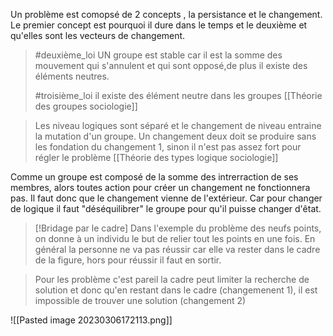 Un problème est comopsé de 2 concepts , la persistance et le changement.
Le premier concept est pourquoi il dure dans le temps et le deuxième et qu'elles sont les vecteurs de changement.

 > #deuxième_loi  UN groupe est stable car il est la somme des mouvement qui s'annulent et qui sont opposé,de plus il existe des éléments neutres.
>
> #troisième_loi il existe des élément neutre dans les groupes
>[[Théorie des groupes sociologie]]

>Les niveau logiques sont séparé et le changement de niveau entraine la mutation d'un groupe.
>Un changement deux doit se produire sans les fondation du changement 1, sinon il n'est pas assez fort pour régler le problème
>[[Théorie des types logique sociologie]]

Comme un groupe est composé de la somme des intrerraction de ses membres, alors toutes action pour créer un changement ne fonctionnera pas. Il faut donc que le changement vienne de l'extérieur. Car pour changer de logique il faut "déséquilibrer" le groupe pour qu'il puisse changer d'êtat.

>[!Bridage par le cadre]
>Dans l'exemple du problème des neufs points, on donne à un individu le but de relier tout les points en une fois.
>En général la personne ne va pas réussir car elle va rester dans le cadre de la figure, hors pour réussir il faut en sortir.


>Pour les problème c'est pareil la cadre peut limiter la recherche de solution et donc qu'en restant dans le cadre (changemenent 1), il est impossible de trouver une solution (changement 2)

![[Pasted image 20230306172113.png]]
